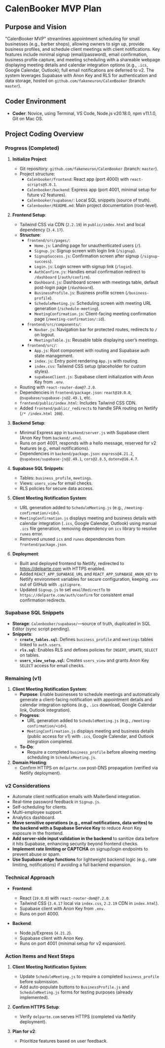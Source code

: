 # CalenBooker MVP Plan

## Purpose and Vision

"CalenBooker MVP" streamlines appointment scheduling for small businesses (e.g., barber shops), allowing owners to sign up, provide business profiles, and schedule client meetings with client notifications. Key features include minimal signup (email/password), email confirmation, business profile capture, and meeting scheduling with a shareable webpage displaying meeting details and calendar integration options (e.g., `.ics`, Google Calendar, Outlook); full email notifications are deferred to v2. The system leverages Supabase with Anon Key and RLS for authentication and data storage, hosted on `github.com/fakeneuron/CalenBooker` (branch: `master`).

## Coder Environment

- **Coder**: Novice, using Terminal, VS Code, Node.js v20.18.0, npm v11.1.0, Git on Mac OS.

## Project Coding Overview

### Progress (Completed)

1. **Initialize Project**:

   - Git repository: `github.com/fakeneuron/CalenBooker` (branch: `master`).
   - Project structure:
     - `Calenbooker/frontend`: React app (port 4000) with `react-scripts@5.0.1`.
     - `Calenbooker/backend`: Express app (port 4001, minimal setup for future v2 features).
     - `Calenbooker/supabase/`: Local SQL snippets (source of truth).
     - `Calenbooker/README.md`: Main project documentation (root-level).

2. **Frontend Setup**:

   - Tailwind CSS via CDN (`2.2.19`) in `public/index.html` and local dependency (`3.4.17`).
   - **Structure**:
     - `frontend/src/pages/`:
       - `Home.js`: Landing page for unauthenticated users (`/`).
       - `Signup.js`: Signup screen with login link (`/signup`).
       - `SignupSuccess.js`: Confirmation screen after signup (`/signup-success`).
       - `Login.js`: Login screen with signup link (`/login`).
       - `AuthConfirm.js`: Handles email confirmation redirect to `/dashboard` (`/auth/confirm`).
       - `Dashboard.js`: Dashboard screen with meetings table, default post-login page (`/dashboard`).
       - `BusinessProfile.js`: Business profile screen (`/business-profile`).
       - `ScheduleMeeting.js`: Scheduling screen with meeting URL generation (`/schedule-meeting`).
       - `MeetingConfirmation.js`: Client-facing meeting confirmation page (`/meeting-confirmation/:id`).
     - `frontend/src/components/`:
       - `Navbar.js`: Navigation bar for protected routes, redirects to `/` on logout.
       - `MeetingsTable.js`: Reusable table displaying user’s meetings.
     - `frontend/src/`:
       - `App.js`: Root component with routing and Supabase auth state management.
       - `index.js`: Entry point rendering `App.js` with routing.
       - `index.css`: Tailwind CSS setup (placeholder for custom styles).
       - `supabaseClient.js`: Supabase client initialization with Anon Key from `.env`.
   - Routing with `react-router-dom@7.2.0`.
   - Dependencies in `frontend/package.json`: `react@19.0.0`, `@supabase/supabase-js@2.49.1`, etc.
   - `frontend/public/index.html`: Includes Tailwind CSS CDN.
   - Added `frontend/public/_redirects` to handle SPA routing on Netlify (`/* /index.html 200`).

3. **Backend Setup**:

   - Minimal Express app in `backend/server.js` with Supabase client (Anon Key from `backend/.env`).
   - Runs on port 4001, responds with a hello message, reserved for v2 features (e.g., email notifications).
   - Dependencies in `backend/package.json`: `express@4.21.2`, `@supabase/supabase-js@2.49.1`, `cors@2.8.5`, `dotenv@16.4.7`.

4. **Supabase SQL Snippets**:

   - Tables: `business_profile`, `meetings`.
   - Views: `users_view` for email checks.
   - RLS policies for secure data access.

5. **Client Meeting Notification System**:

   - URL generation added to `ScheduleMeeting.js` (e.g., `/meeting-confirmation/<id>`).
   - `MeetingConfirmation.js` displays meeting and business details with calendar integration (`.ics`, Google Calendar, Outlook) using manual `.ics` file generation, removing dependency on `ics` library to resolve `runes` error.
   - Removed unused `ics` and `runes` dependencies from `frontend/package.json`.

6. **Deployment**:
   - Built and deployed frontend to Netlify, redirected to https://delparte.com with HTTPS enabled.
   - Added `REACT_APP_SUPABASE_URL` and `REACT_APP_SUPABASE_ANON_KEY` to Netlify environment variables for secure configuration, keeping `.env` out of GitHub with `.gitignore`.
   - Updated `Signup.js` to set `emailRedirectTo` to `https://delparte.com/auth/confirm` for consistent email confirmation redirects.

### Supabase SQL Snippets

- **Storage**: `Calenbooker/supabase/`—source of truth, duplicated in SQL Editor (sync script pending).
- **Snippets**:
  - **`create_tables.sql`**: Defines `business_profile` and `meetings` tables linked to `auth.users`.
  - **`rls.sql`**: Enables RLS and defines policies for `INSERT`, `UPDATE`, `SELECT` on tables.
  - **`users_view_setup.sql`**: Creates `users_view` and grants Anon Key `SELECT` access for email checks.

### Remaining (v1)

1. **Client Meeting Notification System**:
   - **Purpose**: Enable businesses to schedule meetings and automatically generate a client-facing notification with appointment details and calendar integration options (e.g., `.ics` download, Google Calendar link, Outlook integration).
   - **Progress**:
     - URL generation added to `ScheduleMeeting.js` (e.g., `/meeting-confirmation/<id>`).
     - `MeetingConfirmation.js` displays meeting and business details (public access for v1) with `.ics`, Google Calendar, and Outlook integration completed.
   - **To-Do**:
     - Require a completed `business_profile` before allowing meeting scheduling in `ScheduleMeeting.js`.
2. **Domain Hosting**:
   - Confirm HTTPS on `delparte.com` post-DNS propagation (verified via Netlify deployment).

### v2 Considerations

- Automate client notification emails with MailerSend integration.
- Real-time password feedback in `Signup.js`.
- Self-scheduling for clients.
- Multi-employee support.
- Analytics dashboard.
- **Move sensitive operations (e.g., email notifications, data writes) to the backend with a Supabase Service Key** to reduce Anon Key exposure in the frontend.
- **Add server-side input validation in the backend** to sanitize data before it hits Supabase, enhancing security beyond frontend checks.
- **Implement rate limiting or CAPTCHA** on signup/login endpoints to prevent abuse or spam.
- **Use Supabase edge functions** for lightweight backend logic (e.g., rate limiting, notifications) if avoiding a full backend expansion.

### Technical Approach

- **Frontend**:

  - React (`19.0.0`) with `react-router-dom@7.2.0`.
  - Tailwind CSS (`3.4.17` local via `index.css`, `2.2.19` CDN in `index.html`).
  - Supabase client with Anon Key from `.env`.
  - Runs on port 4000.

- **Backend**:
  - Node.js/Express (`4.21.2`).
  - Supabase client with Anon Key.
  - Runs on port 4001 (minimal setup for v2 expansion).

### Action Items and Next Steps

1. **Client Meeting Notification System**:

   - Update `ScheduleMeeting.js` to require a completed `business_profile` before submission.
   - Add auto-populate buttons to `BusinessProfile.js` and `ScheduleMeeting.js` forms for testing purposes (already implemented).

2. **Confirm HTTPS Setup**:

   - Verify `delparte.com` serves HTTPS (completed via Netlify deployment).

3. **Plan for v2**:
   - Prioritize features based on user feedback.
